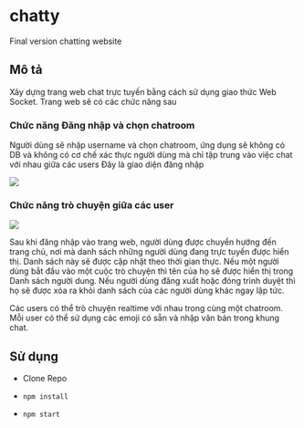 # chatty
Final version chatting website

## Mô tả
Xây dựng trang web chat trực tuyến bằng cách sử dụng giao thức Web Socket. Trang web sẽ có các chức năng sau

### Chức năng Đăng nhập và chọn chatroom
Người dùng sẽ nhập username và chọn chatroom, ứng dụng sẽ không có DB và không có cơ chế xác thực người dùng mà chỉ tập trung vào việc chat với nhau giữa các users
Đây là giao diện đăng nhập

![](readme_imgs/login.pns)

### Chức năng trò chuyện giữa các user

![](readme_imgs/main.pns)

Sau khi đăng nhập vào trang web, người dùng được chuyển hướng đến trang chủ,
nơi mà danh sách những người dùng đang trực tuyến được hiển thị. Danh sách này sẽ được cập nhật theo thời gian thực. Nếu một người 
dùng bắt đầu vào một cuộc trò chuyện thì tên của họ sẽ được hiển thị trong Danh sách người dung. 
Nếu người dùng đăng xuất hoặc đóng trình duyệt thì họ sẽ được xóa ra khỏi 
danh sách của các người dùng khác ngay lập tức.

Các users có thể trò chuyện realtime với nhau trong cùng một chatroom. Mỗi user có thể sử dụng các emoji có sẵn và nhập văn bản trong khung chat.

## Sử dụng

  - Clone Repo
  
  - `npm install`
  
  - `npm start`
